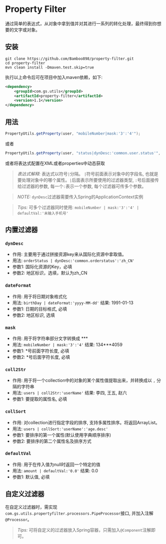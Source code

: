 # Property Filter
通过简单的表达式，从对象中拿到值并对其进行一系列的转化处理，最终得到你想要的文字或对象。

## 安装
```shell
git clone https://github.com/Bamboo898/property-filter.git
cd property-filter
mvn clean install -Dmaven.test.skip=true
```
执行以上命令后可在项目中加入maven依赖，如下:
```xml
<dependency>
	<groupId>com.gs.utils</groupId> 
	<artifactId>property-filter</artifactId>
	<version>1.1</version>
</dependency>
```

## 用法
```java
PropertyUtils.getProperty(user, "mobileNumber|mask:'3':'4'");
```
或者
```java
PropertyUtils.getProperty(user, "status|dynDesc:'common.user.status'", applicationContext);
```
或者将表达式配置在XML或者properties中动态获取

> *表达式解释:* 表达式以符号`|`分隔。 `|`符号前面表示对象中的字段名, 也就是要处理对象中的哪个属性。`|`后面表示所要使用的过滤器类型, `:`号后面接传给过滤器的参数, 每一个`:`表示一个参数, 每个过滤器可传多个参数。  

> *NOTE:* `dynDesc`过滤器需要传入Spring的ApplicationContext实例

> *Tips:* 可多个过滤器同时使用: `mobileNumber | mask:'3':'4' | defaultVal:'未输入手机号'`

## 内置过滤器
### `dynDesc`
- 作用: 主要用于通过拼接资源key来从国际化资源中拿取值。
- 用法: `orderStatus | dynDesc:'common.orderstatus':'zh_CN'`
- 参数1: 国际化资源的Key，必填
- 参数2: 地区标识，选填，默认为zh_CN

### `dateFormat`
- 作用: 用于将日期对象格式化
- 用法: `birthDay | dateFormat:'yyyy-MM-dd'` 结果: 1991-01-13
- 参数1: 日期的目标格式, 必填
- 参数2: 地区标识, 选填

### `mask`
- 作用: 用于将字符串部分文字转换成 ***
- 用法: `mobileNumber | mask:'3':'4'` 结果: 134***4059
- 参数1: *号前面字符长度, 必填
- 参数2: *号后面字符长度, 必填

### `coll2Str`
- 作用: 用于将一个collection中的对象的某个属性值提取出来，并转换成以 `,` 分隔的字符串
- 用法: `users | coll2Str:'userName'` 结果: 李四, 王五, 赵六
- 参数1: 要提取的属性名, 必填

### `collSort`
- 作用: 对collection进行指定字段的排序, 支持多属性排序。将返回ArrayList。
- 用法: `users | collSort:'userName':'age.desc'`
- 参数1: 要排序的第一个属性(默认使用字典顺序排序)
- 参数2: 要排序的第二个属性名及排序方式

### `defaultVal`
- 作用: 用于在传入值为null时返回一个特定的值
- 用法: `amount | defaultVal:'0.0'` 结果: 0.0
- 参数1: 默认值, 必填

## 自定义过滤器
在自定义过滤器时，需实现`com.gs.utils.propertyfilter.processors.PipeProcessor`接口, 并加入注解`@Processor`。

> *Tips:* 可将自定义的过滤器放入Spring容器，只需加入`@Component`注解即可。
